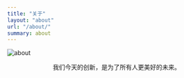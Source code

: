 ```yaml
---
title: "关于"
layout: "about"
url: "/about/"
summary: about
---
```




![about](https://cdn.jsdelivr.net/gh/1q6w/picture-bed@main/202505030022749.jpg)



<center>我们今天的创新，是为了所有人更美好的未来。</center>




